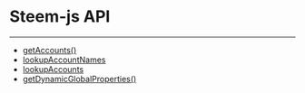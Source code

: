 # Steem-js API
-----
- [getAccounts()](getAccounts.md)
- [lookupAccountNames](lookupAccountNames.md)
- [lookupAccounts](lookupAccounts.md)
- [getDynamicGlobalProperties()](getDynamicGlobalProperties.md)
